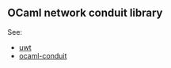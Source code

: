 ## OCaml network conduit library

See:
* [uwt](https://github.com/fdopen/uwt)
* [ocaml-conduit](https://github.com/mirage/ocaml-conduit)
